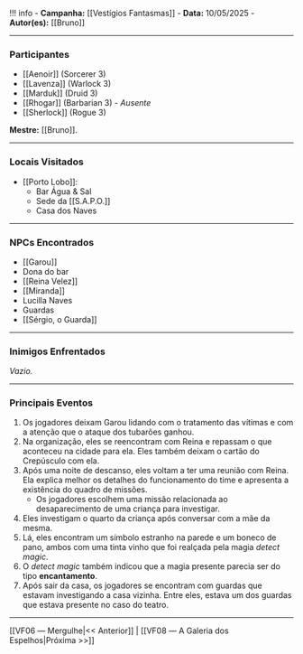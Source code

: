 !!! info
	- **Campanha:** [[Vestígios Fantasmas]]
	- **Data:** 10/05/2025
	- **Autor(es):** [[Bruno]]

---

### Participantes

- [[Aenoir]] (Sorcerer 3)
- [[Lavenza]] (Warlock 3)
- [[Marduk]] (Druid 3)
- [[Rhogar]] (Barbarian 3) - *Ausente*
- [[Sherlock]] (Rogue 3)

**Mestre:** [[Bruno]].

---  

### Locais Visitados

- [[Porto Lobo]]:
	- Bar Água & Sal
	- Sede da [[S.A.P.O.]]
	- Casa dos Naves

---

### NPCs Encontrados

- [[Garou]]
- Dona do bar
- [[Reina Velez]]
- [[Miranda]]
- Lucilla Naves
- Guardas
- [[Sérgio, o Guarda]]

---

### Inimigos Enfrentados

*Vazio.*

---

### Principais Eventos

1. Os jogadores deixam Garou lidando com o tratamento das vítimas e com a atenção que o ataque dos tubarões ganhou.
2. Na organização, eles se reencontram com Reina e repassam o que aconteceu na cidade para ela. Eles também deixam o cartão do Crepúsculo com ela.
3. Após uma noite de descanso, eles voltam a ter uma reunião com Reina. Ela explica melhor os detalhes do funcionamento do time e apresenta a existência do quadro de missões.
	-  Os jogadores escolhem uma missão relacionada ao desaparecimento de uma criança para investigar.
4. Eles investigam o quarto da criança após conversar com a mãe da mesma.
5. Lá, eles encontram um símbolo estranho na parede e um boneco de pano, ambos com uma tinta vinho que foi realçada pela magia *detect magic*.
6. O *detect magic* também indicou que a magia presente parecia ser do tipo **encantamento**.
7. Após sair da casa, os jogadores se encontram com guardas que estavam investigando a casa vizinha. Entre eles, estava um dos guardas que estava presente no caso do teatro.

---

[[VF06 ― Mergulhe|<< Anterior]] | [[VF08 ― A Galeria dos Espelhos|Próxima >>]]
